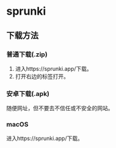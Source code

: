 # sprunki

## 下载方法

### 普通下载(.zip)

1. 进入https://sprunki.app/下载。
2. 打开右边的标签打开。

### 安卓下载(.apk)

随便网址，但不要去不信任或不安全的网站。

### macOS

进入https://sprunki.app/下载。
